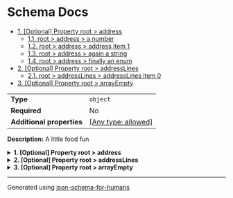 # Schema Docs

- [1. [Optional] Property root > address](#address)
  - [1.1. root > address > a number](#autogenerated_heading_2)
  - [1.2. root > address > address item 1](#autogenerated_heading_3)
  - [1.3. root > address > again a string](#autogenerated_heading_4)
  - [1.4. root > address > finally an enum](#autogenerated_heading_5)
- [2. [Optional] Property root > addressLines](#addressLines)
  - [2.1. root > addressLines > addressLines item 0](#autogenerated_heading_6)
- [3. [Optional] Property root > arrayEmpty](#arrayEmpty)

|                           |                                                                           |
| ------------------------- | ------------------------------------------------------------------------- |
| **Type**                  | `object`                                                                  |
| **Required**              | No                                                                        |
| **Additional properties** | [[Any type: allowed]](# "Additional Properties of any type are allowed.") |

**Description:** A little food fun

<details>
<summary>
<strong> <a name="address"></a>1. [Optional] Property root > address</strong>  

</summary>
<blockquote>

|              |         |
| ------------ | ------- |
| **Type**     | `array` |
| **Required** | No      |

|                      | Array restrictions |
| -------------------- | ------------------ |
| **Min items**        | N/A                |
| **Max items**        | N/A                |
| **Items unicity**    | False              |
| **Additional items** | True               |
| **Tuple validation** | See below          |

| Each item of this array must be      | Description          |
| ------------------------------------ | -------------------- |
| [a number](#address_items_i0)        | -                    |
| [address item 1](#address_items_i1)  | followed by a string |
| [again a string](#address_items_i2)  | -                    |
| [finally an enum](#address_items_i3) | -                    |

### <a name="autogenerated_heading_2"></a>1.1. root > address > a number

**Title:** a number

|              |          |
| ------------ | -------- |
| **Type**     | `number` |
| **Required** | No       |

### <a name="autogenerated_heading_3"></a>1.2. root > address > address item 1

|              |          |
| ------------ | -------- |
| **Type**     | `string` |
| **Required** | No       |

**Description:** followed by a string

### <a name="autogenerated_heading_4"></a>1.3. root > address > again a string

**Title:** again a string

|              |                    |
| ------------ | ------------------ |
| **Type**     | `enum (of string)` |
| **Required** | No                 |

Must be one of:

* "Street"
* "Avenue"
* "Boulevard"

### <a name="autogenerated_heading_5"></a>1.4. root > address > finally an enum

**Title:** finally an enum

|              |                    |
| ------------ | ------------------ |
| **Type**     | `enum (of string)` |
| **Required** | No                 |

Must be one of:

* "NW"
* "NE"
* "SW"
* "SE"

**Example:** 

```json
[
    1600,
    "Pennsylvania",
    "Avenue",
    "NW",
    "Washington"
]
```

</blockquote>
</details>

<details>
<summary>
<strong> <a name="addressLines"></a>2. [Optional] Property root > addressLines</strong>  

</summary>
<blockquote>

|              |         |
| ------------ | ------- |
| **Type**     | `array` |
| **Required** | No      |

**Description:** list of address lines

|                      | Array restrictions |
| -------------------- | ------------------ |
| **Min items**        | N/A                |
| **Max items**        | N/A                |
| **Items unicity**    | False              |
| **Additional items** | False              |
| **Tuple validation** | See below          |

| Each item of this array must be               | Description |
| --------------------------------------------- | ----------- |
| [addressLines item 0](#addressLines_items_i0) | -           |

### <a name="autogenerated_heading_6"></a>2.1. root > addressLines > addressLines item 0

|              |          |
| ------------ | -------- |
| **Type**     | `string` |
| **Required** | No       |

</blockquote>
</details>

<details>
<summary>
<strong> <a name="arrayEmpty"></a>3. [Optional] Property root > arrayEmpty</strong>  

</summary>
<blockquote>

|              |         |
| ------------ | ------- |
| **Type**     | `array` |
| **Required** | No      |

**Description:** This is not a valid JSON Schema, but let's do it anyway.

|                      | Array restrictions |
| -------------------- | ------------------ |
| **Min items**        | N/A                |
| **Max items**        | N/A                |
| **Items unicity**    | False              |
| **Additional items** | False              |
| **Tuple validation** | N/A                |

</blockquote>
</details>

----------------------------------------------------------------------------------------------------------------------------
Generated using [json-schema-for-humans](https://github.com/coveooss/json-schema-for-humans)